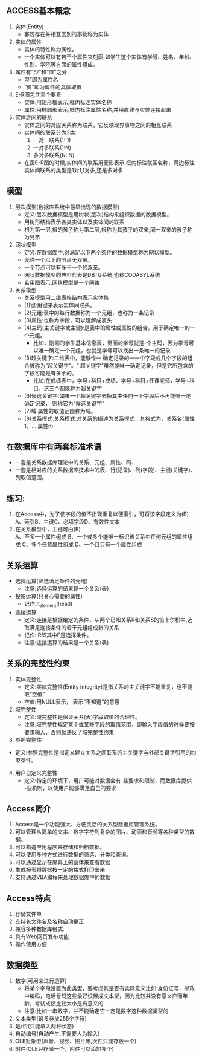 ## ACCESS基本概念
1. 实体(Entity)
   * 客观存在并相互区別的事物称为实体
2. 实体的属性
   * 实体的特性称为属性。
   * 一个实体可以有若干个属性来刻画,如学生这个实体有学号、姓名、年龄、性别、学院等方面的属性组成。
3. 属性有“型”和“值”之分
   * 型”即为属性名
   * “值”即为属性的具体取值
4. E-R图包含三个要素
   * 实体:用矩形框表示,框内标注实体名称
   * 属性:用椭圆形表示,框内标注属性名称,并用直线与实体连接起来
5. 实体之间的联系
   * 实体之间的对应关系称为联系，它反映现界事物之间的相互联系
   * 实体间的联系分为3类:
     1. 一对一联系(1: 1)
     2. 一对多联系(1:N)
     3. 多对多联系(N: N)
   * 在画E-R图的时候,实体间的联系用菱形表示,框内标注联系名称，两边标注实体间联系的类型是1对1,1对多,还是多对多
## 模型
1. 层次模型(数据库系统中最早出现的数据模型)
   * 定义:层次数据模型是用树状(层次)结构来组织数据的数据模型。
   * 用树形结构表示各类实体以及实体间的联系
   * 根为第一层,根的孩子称为第二层,根称为其孩子的双亲,同一双亲的孩子称为兄弟
2. 网状模型
   * 定义:在数据库中,对满足以下两个条件的数据模型称为网状模型。
   * 允许一个以上的节点无双亲。
   * 一个节点可以有多于一个的双亲。
   * 网状数据模型的典型代表是DBTG系统,也称CODASYL系统
   * 若用图表示,网状模型是一个网络
3. 关系模型
   * 关系模型用二维表格结构表示实体集
   * (1)键:用键来表示实体间联系。
   * (2)元组:表中的每行数据称为一个元组，也称为一条记录
   * (3)属性:也称为字段，可以理解成表头
   * (4)主码(主关键字或主键):是表中的属性或属性的组合，用于确定唯一的一个元组。
     * 比如，刚刚的学生基本信息表，里面的学号就是-个主码，因为学号可以唯一确定一个元组，也就是学号可以找出一条唯一的记录
   * (5)超关键字:二维表中，能够惟一 确定记录的一一个字段或几个字段的组合被称为“超关键字”。“ 超关键字”虽然能唯一确定记录，但是它所包含的字段可能是有多余的。
     * 比如:在成绩表中，学号+科目+成绩、学号+科目+任课老师，学号+科目，这三个都能称为超关键字
   * (6)候选关键字:如果一个超关键字去掉其中任何一个字段后不再能唯一地确定记录， 则称它为“候选关键字”
   * (7)域:属性的取值范围称为域。
   * (8)关系模式:关系模式:对关系的描述为关系模式，其格式为，关系名(属性1，... 属性n)
## 在数据库中有两套标准术语
* 一套是关系数据库理论中的关系、元组、属性、码、
* 一套是相对应的关系数据库技术中的表、行(记录)、列(字段)、主键(关键字)、列取值范围。
## 练习:
1. 在Access中，为了使字段的值不出现重复以便索引，可将该字段定义为(B)<br>
    A、索引B、主键C、必填字段D、有效性文本
2. 在关系模型中，主键可由(B)<br>
    A、至多一个属性组成
    B、一个或多个能唯一标识该关系中任何元组的属性组成
    C、多个任意属性组成
    D、一个且只有一个属性组成
## 关系运算
* 选择运算(筛选满足条件的元组)
  * 注意:选择运算的结果是一个关系(表)
* 投影运算(只关心需要的属性)  
  * 记作:π<sub>element</sub>(head)
* 连接运算
  * 定义:连接是根据给定的条件，从两个已知关系R和关系S的笛卡尔积中,选取满足连接条件的若干元组组成新的关系
  * 记作: RfS其中F是选择条件。
  * 注意:连接运算的结果是一个关系(表)
## 关系的完整性约束  
1. 实体完整性
   * 定义:实体完整性(Entity integrity)是指关系的主关键字不能重复，也不能取“空值”
   * 空值:用NULL表示， 表示“不知道”的意思
2. 域完整性
   * 定义:域完整性是保证关系(表)字段取值的合理性。
   * 注意:域完整性规定某个或某些字段的取值范围，即输入字段值的时候要按要求输入，否则就违反了域完整性约束
3. 参照完整性
* 定义:参照完整性是指定义建立关系之间联系的主关键字与外部关键字引用的约束条件。
4. 用户自定义完整性
   * 定义:特定的环境下，用户可能对数据会有-些要求和限制，而数据库提供- -些机制，以使用户能够满足自己的要求
## Access简介
1. Access是一个功能强大、方便灵活的关系型数据库管理系统。
2. 可以管理从简单的文本、数字字符到复杂的图片、动画和音频等各种类型的数据。
3. 可以构造应用程序来存储和归档数据。
4. 可以使用多种方式进行数据的筛选、分类和查询。
5. 可以通过显示在屏幕上的窗体来查看数据
6. 生成报表将数据按一定的格式打印出来
7. 支持通过VBA编程来处理数据库中的数据
## Access特点
1. 存储文件单一
2. 支持长文件名及名称自动更正
3. 兼容多种数据库格式.
4. 具有Web网页发布功能
5. 操作使用方便
## 数据类型
1. 数字(可用来进行运算)
   * 将某个字段设置为此类型，要考虑其是否有实际意义比如:身份证号，邮政中编码，电话号码这些最好设置成文本型，因为比较并没有意义户而年龄，考试成绩比较大小是有意义的
   * 注意:比如一串数字，并不能确定它一定是数字这种数据类型的
2. 文本类型(最多存放255个字符)   
3. 是/否(只能填入两种状态)
4. 自动编号(自动产生,不需要人为输入)
5. OLE对象型(声音、视频、图片等,次性只能存放一个)
6. 附件(OLE只存储一个，附件可以添加多个)
